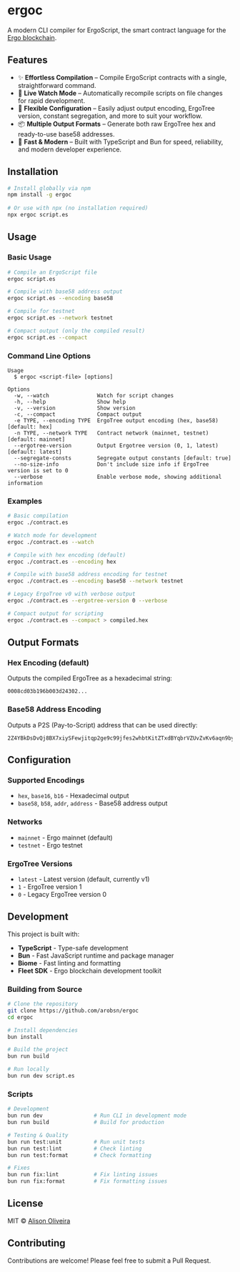 # ergoc

A modern CLI compiler for ErgoScript, the smart contract language for the [Ergo blockchain](https://ergoplatform.org/en/).

## Features

- ✨ **Effortless Compilation** – Compile ErgoScript contracts with a single, straightforward command.
- 🔄 **Live Watch Mode** – Automatically recompile scripts on file changes for rapid development.
- 🔧 **Flexible Configuration** – Easily adjust output encoding, ErgoTree version, constant segregation, and more to suit your workflow.
- 📦 **Multiple Output Formats** – Generate both raw ErgoTree hex and ready-to-use base58 addresses.
- 🚀 **Fast & Modern** – Built with TypeScript and Bun for speed, reliability, and modern developer experience.

## Installation

```bash
# Install globally via npm
npm install -g ergoc
 
# Or use with npx (no installation required)
npx ergoc script.es
```

## Usage

### Basic Usage

```bash
# Compile an ErgoScript file
ergoc script.es

# Compile with base58 address output
ergoc script.es --encoding base58

# Compile for testnet
ergoc script.es --network testnet

# Compact output (only the compiled result)
ergoc script.es --compact
```

### Command Line Options

```
Usage
  $ ergoc <script-file> [options]

Options
  -w, --watch               Watch for script changes
  -h, --help                Show help
  -v, --version             Show version
  -c, --compact             Compact output
  -e TYPE, --encoding TYPE  ErgoTree output encoding (hex, base58) [default: hex]
  -n TYPE, --network TYPE   Contract network (mainnet, testnet) [default: mainnet]
  --ergotree-version        Output Ergotree version (0, 1, latest) [default: latest]
  --segregate-consts        Segregate output constants [default: true]
  --no-size-info            Don't include size info if ErgoTree version is set to 0
  --verbose                 Enable verbose mode, showing additional information
```

### Examples

```bash
# Basic compilation
ergoc ./contract.es

# Watch mode for development
ergoc ./contract.es --watch

# Compile with hex encoding (default)
ergoc ./contract.es --encoding hex

# Compile with base58 address encoding for testnet
ergoc ./contract.es --encoding base58 --network testnet

# Legacy ErgoTree v0 with verbose output
ergoc ./contract.es --ergotree-version 0 --verbose

# Compact output for scripting
ergoc ./contract.es --compact > compiled.hex
```

## Output Formats

### Hex Encoding (default)
Outputs the compiled ErgoTree as a hexadecimal string:
```
0008cd03b196b003d24302...
```

### Base58 Address Encoding
Outputs a P2S (Pay-to-Script) address that can be used directly:
```
2Z4YBkDsDvQj8BX7xiySFewjitqp2ge9c99jfes2whbtKitZTxdBYqbrVZUvZvKv6aqn9by4kp3LE1c26LCyosFnVnm6b6U1JYvks5pNEJEM...
```

## Configuration

### Supported Encodings
- `hex`, `base16`, `b16` - Hexadecimal output
- `base58`, `b58`, `addr`, `address` - Base58 address output

### Networks
- `mainnet` - Ergo mainnet (default)
- `testnet` - Ergo testnet

### ErgoTree Versions
- `latest` - Latest version (default, currently v1)
- `1` - ErgoTree version 1
- `0` - Legacy ErgoTree version 0

## Development

This project is built with:

- **TypeScript** - Type-safe development
- **Bun** - Fast JavaScript runtime and package manager
- **Biome** - Fast linting and formatting
- **Fleet SDK** - Ergo blockchain development toolkit

### Building from Source

```bash
# Clone the repository
git clone https://github.com/arobsn/ergoc
cd ergoc

# Install dependencies
bun install

# Build the project
bun run build

# Run locally
bun run dev script.es
```

### Scripts

```bash
# Development
bun run dev                # Run CLI in development mode
bun run build              # Build for production

# Testing & Quality
bun run test:unit          # Run unit tests
bun run test:lint          # Check linting
bun run test:format        # Check formatting

# Fixes
bun run fix:lint           # Fix linting issues
bun run fix:format         # Fix formatting issues
```

## License

MIT © [Alison Oliveira](mailto:arobsn@proton.me)

## Contributing

Contributions are welcome! Please feel free to submit a Pull Request.